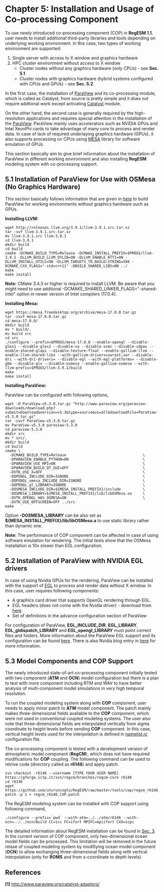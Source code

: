 # Chapter 5: Installation and Usage of Co-processing Component

To use newly introduced co-processing component (COP) in **RegESM 1.1**, user needs to install additional third-party libraries and tools depending on underlying working environment. In this case, two types of working environment are supported:

1. Single server with access to X window and graphics hardware
2. HPC cluster environment without access to X window
   * Cluster nodes without any graphics hardware (only CPUs) - see **Sec. 5.1**
   * Cluster nodes with graphics hardware (hybrid systems configured with CPUs and GPUs) - see **Sec. 5.2**

In the first case, the installation of [ParaView](http://www.paraview.org) and its co-processing module, which is called as Catalyst, from source is pretty simple and it does not require addtional work except activating [Catalyst](http://www.paraview.org/Wiki/ParaView/Catalyst/Overview) module.

On the other hand, the second case is generally required by the high-resolution applications and requires special attention in the installation of the [ParaView](http://www.paraview.org). ParaView mainly uses accelerators such as NVIDIA GPUs and Intel XeonPhi cards to take advantage of many core to process and render data. In case of lack of required underlaying graphics hardware (GPUs), it also supports processing on CPUs using [MESA](https://www.mesa3d.org) library for software emulation of GPUs.

This section basically aim to give brief information about the installation of ParaView in different working environment and also installing **RegESM** modeling system with co-processing support. 

## 5.1 Installation of ParaView for Use with OSMesa (No Graphics Hardware) 

This section basically follows information that are given in [here](http://www.paraview.org/Wiki/ParaView/ParaView_And_Mesa_3D#Configuring_ParaView_for_use_with_OSMesa) to build ParaView for working environments without graphics hardware such as GPUs. 

**Installing LLVM:**

```
wget http://releases.llvm.org/3.9.1/llvm-3.9.1.src.tar.xz
tar -xvf llvm-3.9.1.src.tar.xz
mv llvm-3.9.1.src llvm-3.9.1
cd llvm-3.9.1
mkdir build
cd build
cmake -DCMAKE_BUILD_TYPE=Release -DCMAKE_INSTALL_PREFIX=$PROGS/llvm-3.9.1 -DLLVM_BUILD_LLVM_DYLIB=ON -DLLVM_ENABLE_RTTI=ON -DLLVM_INSTALL_UTILS=ON -DLLVM_TARGETS_TO_BUILD:STRING=X86 -DCMAKE_CXX_FLAGS="-std=c++11" -DBUILD_SHARED_LIBS=ON ../
make
make install
```

**Note:** CMake 3.4.3 or higher is required to install LLVM. Be aware that you might need to use addtional -DCMAKE_SHARED_LINKER_FLAGS="-shared-intel" option in newer version of Intel compilers (17.0.4).

**Installing Mesa:**

```
wget https://mesa.freedesktop.org/archive/mesa-17.0.0.tar.gz
tar -zxvf mesa-17.0.0.tar.gz
cd mesa-17.0.0/
mkdir build
mv * build/.
mv build src
cd src
./configure --prefix=$PROGS/mesa-17.0.0 --enable-opengl --disable-gles1 --disable-gles2 --disable-va --disable-xvmc --disable-vdpau --enable-shared-glapi --disable-texture-float --enable-gallium-llvm --enable-llvm-shared-libs --with-gallium-drivers=swrast,swr --disable-dri --with-dri-drivers= --disable-egl --with-egl-platforms= --disable-gbm --disable-glx --disable-osmesa --enable-gallium-osmesa --with-llvm-prefix=$PROGS/llvm-3.9.1/build
make
make install
```

**Installing ParaView:**

ParaView can be configured with following options,

```
wget -O ParaView-v5.3.0.tar.gz "http://www.paraview.org/paraview-downloads/download.php?submit=Download&version=v5.3&type=source&os=all&downloadFile=ParaView-v5.3.0.tar.gz"
tar -zxvf ParaView-v5.3.0.tar.gz
mv ParaView-v5.3.0 paraview-5.3.0
cd paraview-5.3.0
mkdir src
mv * src/.
mkdir build
cd build
cmake \
  -DCMAKE_BUILD_TYPE=Release                                   \
  -DPARAVIEW_ENABLE_PYTHON=ON                                  \
  -DPARAVIEW_USE_MPI=ON                                        \
  -DPARAVIEW_BUILD_QT_GUI=OFF                                  \
  -DVTK_USE_X=OFF                                              \
  -DOPENGL_INCLUDE_DIR=IGNORE                                  \
  -DOPENGL_xmesa_INCLUDE_DIR=IGNORE                            \
  -DOPENGL_gl_LIBRARY=IGNORE                                   \
  -DOSMESA_INCLUDE_DIR=${MESA_INSTALL_PREFIX}/include          \
  -DOSMESA_LIBRARY=${MESA_INSTALL_PREFIX}/lib/libOSMesa.so     \
  -DVTK_OPENGL_HAS_OSMESA=ON                                   \
  -DVTK_USE_OFFSCREEN=OFF ../src
make
```

Option **-DOSMESA\_LIBRARY** can be also set as **${MESA\_INSTALL\_PREFIX}/lib/libOSMesa.a** to use static library rather than dynamic one.

**Note:** The performance of COP component can be affected in case of using software emulation for rendering. The initial tests show that the OSMesa installation is 10x slower than EGL configuration. 

## 5.2 Installation of ParaView with NVIDIA EGL drivers

In case of using Nvidia GPUs for the rendering, ParaView can be installed with the support of [EGL](https://www.khronos.org/egl) to process and render data without X window. In this case, user requires following components:

* A graphics card driver that supports OpenGL rendering through EGL. 
* EGL headers (does not come with the Nvidia driver) - download from [here](https://www.khronos.org/registry/EGL/)
* Set of definitions in the advance configuration section of ParaView

For configuration of ParaView, **EGL\_INCLUDE\_DIR**, **EGL\_LIBRARY**, **EGL\_gldispatch\_LIBRARY** and **EGL\_opengl\_LIBRARY** must point correct files and folders. More information about the ParaView EGL support and its configuration can be found [here](https://blog.kitware.com/off-screen-rendering-through-the-native-platform-interface-egl/). There is also Nvidia blog entry in [here](https://devblogs.nvidia.com/parallelforall/egl-eye-opengl-visualization-without-x-server/) for more information.

## 5.3 Model Components and COP Support

The newly introduced state-of-art co-processing component initially tested with two component (**ATM** and **OCN**) model configuration but there is a plan to test with more component including RTM and WAV to have better analysis of multi-component model simulations in very high temporal resolution.

To run the coupled modeling system along with **COP** component, user needs to apply minor patch to **ATM** model component. The patch mainly makes three-dimensional fields available to the **COP** component, which were not used in conventional coupled modeling systems. The user also note that three-dimensional fields are interpolated vertically from sigma coordinate to height levels before sending **COP** component. In this case, vertical height levels used for the interpolation is defined in [namelist.rc](../namelist.rc) configuration file. 

The co-processing component is tested with a development version of atmospheric model component (**RegCM**), which does not have required modifications for **COP** coupling. The following command can be used to retrive code (directory called as **r6146**) and apply patch.

```
svn checkout -r6146 --username [TYPE YOUR USER NAME] https://gforge.ictp.it/svn/regcm/branches/regcm-core r6146
cd r6146
wget https://github.com/uturuncoglu/RegESM/raw/master/tools/cop/regcm_r6146_COP.patch
patch -p 1 < regcm_r6146_COP.patch
```

The RegESM modeling system can be installed with COP support using following command,

```
./configure --prefix=`pwd` --with-atm=../../atm/r6146 --with-ocn=../../ocn/Build CC=icc FC=ifort MPIFC=mpiifort CXX=icpc
```

The detailed information about RegESM installation can be found in [Sec. 3](03_Installation.md). In the current version of COP component, only two-dimensional ocean model fields can be processed. This limitation will be removed in the future relase of coupled modeling system by modifiying ocean model component (**OCN**) to allow exchanging three-dimensional fields along with vertical interpolation (only for **ROMS** and from s-coordinate to depth levels). 

## References

**[1]** http://www.paraview.org/catalyst-adaptors/
